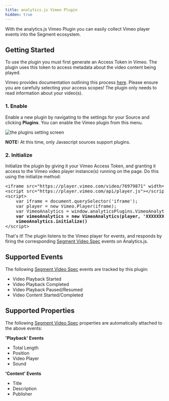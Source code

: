 ```yaml
---
title: analytics.js Vimeo Plugin
hidden: true
---
```


With the analytics.js Vimeo Plugin you can easily collect Vimeo player events into the Segment ecosystem.

## Getting Started
To use the plugin you must first generate an Access Token in Vimeo. The plugin uses this token to access metadata about the video content being played.

Vimeo provides documentation outlining this process [here](https://developer.vimeo.com/api/start#getting-started-step1). Please ensure you are carefully selecting your access scopes! The plugin only needs to read information about your video(s).

### 1. Enable

Enable a new plugin by navigating to the settings for your Source and clicking **Plugins**. You can enable the Vimeo plugin from this menu.

![the plugins setting screen](/docs/connections/sources/plugins-enable.png)

**NOTE:** At this time, only Javascript sources support plugins.

### 2. Initialize
Initialize the plugin by giving it your Vimeo Access Token, and granting it access to the Vimeo video player instance(s) running on the page. Do this using the initialize method:
<pre>
&lt;iframe src="https://player.vimeo.com/video/76979871" width="640" height="360" frameborder="0" webkitallowfullscreen mozallowfullscreen allowfullscreen&gt;&lt;/iframe&gt;
&lt;script src="https://player.vimeo.com/api/player.js"&gt;&lt;/script&gt;
&lt;script&gt;
    var iframe = document.querySelector('iframe');
    var player = new Vimeo.Player(iframe);
    var VimeoAnalytics = window.analyticsPlugins.VimeoAnalytics
    <b>var vimeoAnalytics = new VimeoAnalytics(player, 'XXXXXXXXXXXXXXXXXXXXXXXXXXXX0365')
    vimeoAnalytics.initialize()</b>
&lt;/script&gt;
</pre>

That's it! The plugin listens to the Vimeo player for events, and responds by firing the corresponding [Segment Video Spec](https://segment.com/docs/connections/spec/video/) events on Analytics.js.

## Supported Events
The following [Segment Video Spec](https://segment.com/docs/connections/spec/video/) events are tracked by this plugin:
- Video Playback Started
- Video Playback Completed
- Video Playback Paused/Resumed
- Video Content Started/Completed

## Supported Properties
The following [Segment Video Spec](https://segment.com/docs/connections/spec/video/) properties are automatically attached to the above events:

**'Playback' Events**
- Total Length
- Position
- Video Player
- Sound

**'Content' Events**
- Title
- Description
- Publisher

